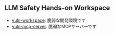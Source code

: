 ## LLM Safety Hands-on Workspace

- [vuln-workspace](./vuln-workspace/): 脆弱な開発環境です
- [vuln-mcp-server](./vuln-mcp-server/): 脆弱なMCPサーバーです
